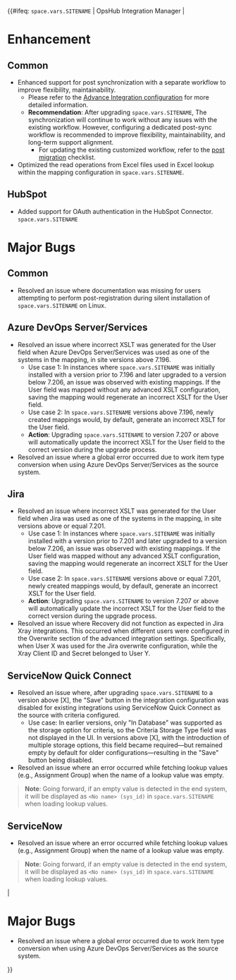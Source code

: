 {{#ifeq: <code class="expression">space.vars.SITENAME</code> | OpsHub Integration Manager |

# Enhancement

## Common
* Enhanced support for post synchronization with a separate workflow to improve flexibility, maintainability.
  * Please refer to the [Advance Integration configuration](../integrate/integration-configuration.md#workflow-association) for more detailed information.
  * **Recommendation**: After upgrading <code class="expression">space.vars.SITENAME</code>, The synchronization will continue to work without any issues with the existing workflow. However, configuring a dedicated post-sync workflow is recommended to improve flexibility, maintainability, and long-term support alignment.
    * For updating the existing customized workflow, refer to the [post migration](../manage/upgrade/post-migration-checklist.md#separate-workflow-for-post-synchronization.md) checklist.
* Optimized the read operations from Excel files used in Excel lookup within the mapping configuration in <code class="expression">space.vars.SITENAME</code>.

## HubSpot
* Added support for OAuth authentication in the HubSpot Connector.
<code class="expression">space.vars.SITENAME</code>

# Major Bugs

## Common
* Resolved an issue where documentation was missing for users attempting to perform post-registration during silent installation of <code class="expression">space.vars.SITENAME</code> on Linux.

## Azure DevOps Server/Services
* Resolved an issue where incorrect XSLT was generated for the User field when Azure DevOps Server/Services was used as one of the systems in the mapping, in site versions above 7.196.
  * Use case 1: In instances where <code class="expression">space.vars.SITENAME</code> was initially installed with a version prior to 7.196 and later upgraded to a version below 7.206, an issue was observed with existing mappings. If the User field was mapped without any advanced XSLT configuration, saving the mapping would regenerate an incorrect XSLT for the User field.
  * Use case 2: In <code class="expression">space.vars.SITENAME</code> versions above 7.196, newly created mappings would, by default, generate an incorrect XSLT for the User field.
  * **Action**: Upgrading <code class="expression">space.vars.SITENAME</code> to version 7.207 or above will automatically update the incorrect XSLT for the User field to the correct version during the upgrade process.
* Resolved an issue where a global error occurred due to work item type conversion when using Azure DevOps Server/Services as the source system.

## Jira
* Resolved an issue where incorrect XSLT was generated for the User field when Jira was used as one of the systems in the mapping, in site versions above or equal 7.201.
  * Use case 1: In instances where <code class="expression">space.vars.SITENAME</code> was initially installed with a version prior to 7.201 and later upgraded to a version below 7.206, an issue was observed with existing mappings. If the User field was mapped without any advanced XSLT configuration, saving the mapping would regenerate an incorrect XSLT for the User field.
  * Use case 2: In <code class="expression">space.vars.SITENAME</code> versions above or equal 7.201, newly created mappings would, by default, generate an incorrect XSLT for the User field.
  * **Action**: Upgrading <code class="expression">space.vars.SITENAME</code> to version 7.207 or above will automatically update the incorrect XSLT for the User field to the correct version during the upgrade process.
* Resolved an issue where Recovery did not function as expected in Jira Xray integrations. This occurred when different users were configured in the Overwrite section of the advanced integration settings. Specifically, when User X was used for the Jira overwrite configuration, while the Xray Client ID and Secret belonged to User Y.

## ServiceNow Quick Connect
* Resolved an issue where, after upgrading <code class="expression">space.vars.SITENAME</code> to a version above [X], the "Save" button in the integration configuration was disabled for existing integrations using ServiceNow Quick Connect as the source with criteria configured.
  * Use case: In earlier versions, only "In Database" was supported as the storage option for criteria, so the Criteria Storage Type field was not displayed in the UI. In versions above [X], with the introduction of multiple storage options, this field became required—but remained empty by default for older configurations—resulting in the "Save" button being disabled.
* Resolved an issue where an error occurred while fetching lookup values (e.g., Assignment Group) when the name of a lookup value was empty.  
>**Note**:  Going forward, if an empty value is detected in the end system, it will be displayed as `<No name> (sys_id)` in <code class="expression">space.vars.SITENAME</code> when loading lookup values.

## ServiceNow
* Resolved an issue where an error occurred while fetching lookup values (e.g., Assignment Group) when the name of a lookup value was empty.  
>**Note**:  Going forward, if an empty value is detected in the end system, it will be displayed as `<No name> (sys_id)` in <code class="expression">space.vars.SITENAME</code> when loading lookup values.

| 

# Major Bugs
* Resolved an issue where a global error occurred due to work item type conversion when using Azure DevOps Server/Services as the source system.

}}
